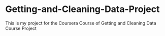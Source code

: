 # Getting-and-Cleaning-Data-Project
This is my project for the Coursera Course of Getting and Cleaning Data Course Project
